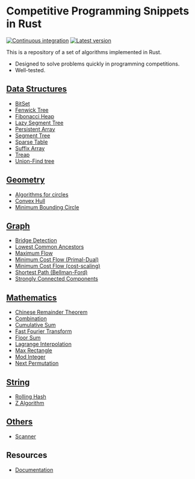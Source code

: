 # Competitive Programming Snippets in Rust

[![Continuous integration](https://github.com/kenkoooo/competitive-programming-rs/actions/workflows/ci.yml/badge.svg)](https://github.com/kenkoooo/competitive-programming-rs/actions/workflows/ci.yml)
[![Latest version](https://img.shields.io/crates/v/competitive-programming-rs.svg)](https://crates.io/crates/competitive-programming-rs)

This is a repository of a set of algorithms implemented in Rust. 

- Designed to solve problems quickly in programming competitions.
- Well-tested.

## [Data Structures](./src/data_structure)
- [BitSet](./src/data_structure/bitset.rs)
- [Fenwick Tree](./src/data_structure/fenwick_tree.rs)
- [Fibonacci Heap](./src/data_structure/fibonacci_heap.rs)
- [Lazy Segment Tree](./src/data_structure/lazy_segment_tree.rs)
- [Persistent Array](./src/data_structure/persistent_array.rs)
- [Segment Tree](./src/data_structure/segment_tree.rs)
- [Sparse Table](./src/data_structure/sparse_table.rs)
- [Suffix Array](./src/data_structure/suffix_array.rs)
- [Treap](./src/data_structure/treap.rs)
- [Union-Find tree](./src/data_structure/union_find.rs)

## [Geometry](./src/geometry)
- [Algorithms for circles](./src/geometry/circle.rs)
- [Convex Hull](./src/geometry/convex_hull.rs)
- [Minimum Bounding Circle](./src/geometry/minimum_bounding_circle.rs)

## [Graph](./src/graph)
- [Bridge Detection](./src/graph/bridge_detection.rs)
- [Lowest Common Ancestors](./src/graph/lca.rs)
- [Maximum Flow](./src/graph/maximum_flow.rs)
- [Minimum Cost Flow (Primal-Dual)](./src/graph/min_cost_flow.rs)
- [Minimum Cost Flow (cost-scaling)](./src/graph/cost_scaling_push_relabel.rs)
- [Shortest Path (Bellman-Ford)](./src/graph/shortest_path.rs)
- [Strongly Connected Components](./src/graph/strongly_connected_components.rs)

## [Mathematics](./src/math)
- [Chinese Remainder Theorem](./src/math/chinese_remainder_theorem.rs)
- [Combination](./src/math/combination.rs)
- [Cumulative Sum](./src/math/cumulative_sum.rs)
- [Fast Fourier Transform](./src/math/fast_fourier_transform.rs)
- [Floor Sum](./src/math/floor_sum.rs)
- [Lagrange Interpolation](./src/math/lagrange_interpolation.rs)
- [Max Rectangle](./src/math/max_rectangle.rs)
- [Mod Integer](./src/math/mod_int.rs)
- [Next Permutation](./src/math/next_permutation.rs)

## [String](./src/string)
- [Rolling Hash](./src/string/rolling_hash.rs)
- [Z Algorithm](./src/string/z_algorithm.rs)

## [Others](./src/utils)
- [Scanner](./src/utils/scanner.rs)

## Resources
- [Documentation](https://docs.rs/competitive-programming-rs) 
